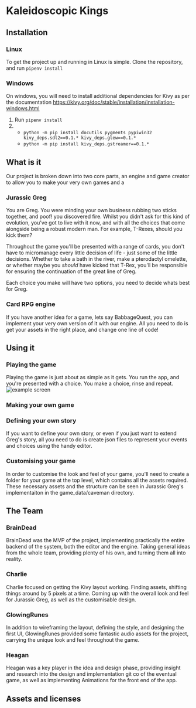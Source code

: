 # Kaleidoscopic Kings
## Installation
### Linux
To get the project up and running in Linux is simple. Clone the repository, and run `pipenv install`
### Windows
On windows, you will need to install additional dependencies for Kivy as per the documentation https://kivy.org/doc/stable/installation/installation-windows.html

1. Run `pipenv install`
2. * `python -m pip install docutils pygments pypiwin32 kivy_deps.sdl2==0.1.* kivy_deps.glew==0.1.*`
    * `python -m pip install kivy_deps.gstreamer==0.1.*`


## What is it
Our project is broken down into two core parts, an engine and game creator to allow you to make your very own games and
a 
### Jurassic Greg
You are Greg. You were minding your own business rubbing two sticks together, and poof! you discovered fire. Whilst you 
didn't ask for this kind of evolution, you've got to live with it now, and with all the choices that come alongside being a robust modern man. 
For example, T-Rexes, should you kick them?


Throughout the game you'll be presented with a range of cards, you don't have to micromanage every little decision of 
life - just some of the little decisions. Whether to take a bath in the river, make a pterodactyl omelette, or whether 
maybe you *should* have kicked that T-Rex, you'll be responsible for ensuring the continuation of the great line of Greg.

Each choice you make will have two options, you need to decide whats best for Greg.

### Card RPG engine
If you have another idea for a game, lets say BabbageQuest, you can implement your very own version of it with our engine.
All you need to do is get your assets in the right place, and change one line of code!

## Using it
### Playing the game
Playing the game is just about as simple as it  gets. You run the app, and you're presented with a choice. You make a choice,
rinse and repeat. 
![example screen](https://i.imgur.com/35j6Fmj.png "Playing the game")


### Making your own game
### Defining your own story
If you want to define your own story, or even if you just want to extend Greg's story, all you need to do is create json 
files to represent your events and choices using the handy editor.

### Customising your game
In order to customise the look and feel of your game, you'll need to create a folder for your game at the top level, which contains all the assets required. 
These necessary assets and the structure can be seen in Jurassic Greg's implementaiton in the game_data/caveman directory.
## The Team
### BrainDead
BrainDead was the MVP of the project, implementing practically the entire backend of the system, both the editor and the engine. 
Taking general ideas from the whole team, providing plenty of his own, and turning them all into reality.
### Charlie
Charlie focused on getting the Kivy layout working. Finding assets, shifting things around by 5 pixels at a time. 
Coming up with the overall look and feel for Jurassic Greg, as well as the customisable design.
### GlowingRunes
In addition to wireframing the layout, defining the style, and designing the first UI, GlowingRunes provided some 
fantastic audio assets for the project, carrying the unique look and feel throughout the game.
### Heagan
Heagan was a key player in the idea and design phase, providing insight and research into the design and implementation git co
of the eventual game, as well as implementing Animations for the front end of the app.

## Assets and licenses
